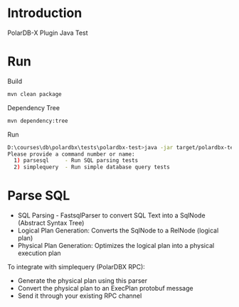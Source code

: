 # Introduction

PolarDB-X Plugin Java Test

# Run

Build

```bash
mvn clean package
```

Dependency Tree

```bash
mvn dependency:tree
```

Run

```bash
D:\courses\db\polardbx\tests\polardbx-test>java -jar target/polardbx-test-1.0-SNAPSHOT.jar
Please provide a command number or name:
  1) parsesql     - Run SQL parsing tests
  2) simplequery  - Run simple database query tests
```

# Parse SQL

- SQL Parsing - FastsqlParser to convert SQL Text into a SqlNode (Abstract Syntax Tree)
- Logical Plan Generation: Converts the SqlNode to a RelNode (logical plan)
- Physical Plan Generation: Optimizes the logical plan into a physical execution plan

To integrate with simplequery (PolarDBX RPC):

- Generate the physical plan using this parser
- Convert the physical plan to an ExecPlan protobuf message
- Send it through your existing RPC channel

